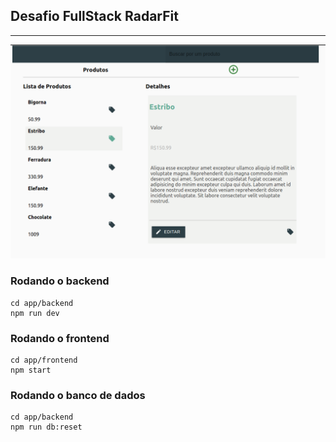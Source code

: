 ## Desafio FullStack RadarFit

<hr>

![image.png](telaprincipal.png)

### Rodando o backend

```
cd app/backend
npm run dev
```

### Rodando o frontend

```
cd app/frontend
npm start
```

### Rodando o banco de dados

```
cd app/backend
npm run db:reset
```
